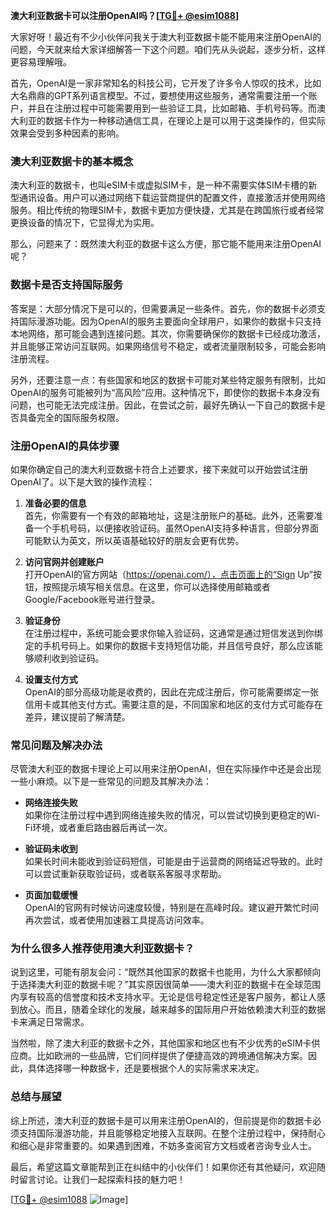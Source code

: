 **澳大利亚数据卡可以注册OpenAI吗？[[TG💪+ @esim1088](https://t.me/s/esim1088)]**

大家好呀！最近有不少小伙伴问我关于澳大利亚数据卡能不能用来注册OpenAI的问题，今天就来给大家详细解答一下这个问题。咱们先从头说起，逐步分析，这样更容易理解哦。

首先，OpenAI是一家非常知名的科技公司，它开发了许多令人惊叹的技术，比如大名鼎鼎的GPT系列语言模型。不过，要想使用这些服务，通常需要注册一个账户，并且在注册过程中可能需要用到一些验证工具，比如邮箱、手机号码等。而澳大利亚的数据卡作为一种移动通信工具，在理论上是可以用于这类操作的，但实际效果会受到多种因素的影响。

### **澳大利亚数据卡的基本概念**

澳大利亚的数据卡，也叫eSIM卡或虚拟SIM卡，是一种不需要实体SIM卡槽的新型通讯设备。用户可以通过网络下载运营商提供的配置文件，直接激活并使用网络服务。相比传统的物理SIM卡，数据卡更加方便快捷，尤其是在跨国旅行或者经常更换设备的情况下，它显得尤为实用。

那么，问题来了：既然澳大利亚的数据卡这么方便，那它能不能用来注册OpenAI呢？

### **数据卡是否支持国际服务**

答案是：大部分情况下是可以的，但需要满足一些条件。首先，你的数据卡必须支持国际漫游功能。因为OpenAI的服务主要面向全球用户，如果你的数据卡只支持本地网络，那可能会遇到连接问题。其次，你需要确保你的数据卡已经成功激活，并且能够正常访问互联网。如果网络信号不稳定，或者流量限制较多，可能会影响注册流程。

另外，还要注意一点：有些国家和地区的数据卡可能对某些特定服务有限制，比如OpenAI的服务可能被列为“高风险”应用。这种情况下，即使你的数据卡本身没有问题，也可能无法完成注册。因此，在尝试之前，最好先确认一下自己的数据卡是否具备完全的国际服务权限。

### **注册OpenAI的具体步骤**

如果你确定自己的澳大利亚数据卡符合上述要求，接下来就可以开始尝试注册OpenAI了。以下是大致的操作流程：

1. **准备必要的信息**  
   首先，你需要有一个有效的邮箱地址，这是注册账户的基础。此外，还需要准备一个手机号码，以便接收验证码。虽然OpenAI支持多种语言，但部分界面可能默认为英文，所以英语基础较好的朋友会更有优势。

2. **访问官网并创建账户**  
   打开OpenAI的官方网站（https://openai.com/），点击页面上的“Sign Up”按钮，按照提示填写相关信息。在这里，你可以选择使用邮箱或者Google/Facebook账号进行登录。

3. **验证身份**  
   在注册过程中，系统可能会要求你输入验证码，这通常是通过短信发送到你绑定的手机号码上。如果你的数据卡支持短信功能，并且信号良好，那么应该能够顺利收到验证码。

4. **设置支付方式**  
   OpenAI的部分高级功能是收费的，因此在完成注册后，你可能需要绑定一张信用卡或其他支付方式。需要注意的是，不同国家和地区的支付方式可能存在差异，建议提前了解清楚。

### **常见问题及解决办法**

尽管澳大利亚的数据卡理论上可以用来注册OpenAI，但在实际操作中还是会出现一些小麻烦。以下是一些常见的问题及其解决办法：

- **网络连接失败**  
  如果你在注册过程中遇到网络连接失败的情况，可以尝试切换到更稳定的Wi-Fi环境，或者重启路由器后再试一次。

- **验证码未收到**  
  如果长时间未能收到验证码短信，可能是由于运营商的网络延迟导致的。此时可以尝试重新获取验证码，或者联系客服寻求帮助。

- **页面加载缓慢**  
  OpenAI的官网有时候访问速度较慢，特别是在高峰时段。建议避开繁忙时间再次尝试，或者使用加速器工具提高访问效率。

### **为什么很多人推荐使用澳大利亚数据卡？**

说到这里，可能有朋友会问：“既然其他国家的数据卡也能用，为什么大家都倾向于选择澳大利亚的数据卡呢？”其实原因很简单——澳大利亚的数据卡在全球范围内享有较高的信誉度和技术支持水平。无论是信号稳定性还是客户服务，都让人感到放心。而且，随着全球化的发展，越来越多的国际用户开始依赖澳大利亚的数据卡来满足日常需求。

当然啦，除了澳大利亚的数据卡之外，其他国家和地区也有不少优秀的eSIM卡供应商。比如欧洲的一些品牌，它们同样提供了便捷高效的跨境通信解决方案。因此，具体选择哪一种数据卡，还是要根据个人的实际需求来决定。

### **总结与展望**

综上所述，澳大利亚的数据卡是可以用来注册OpenAI的，但前提是你的数据卡必须支持国际漫游功能，并且能够稳定地接入互联网。在整个注册过程中，保持耐心和细心是非常重要的。如果遇到困难，不妨多查阅官方文档或者咨询专业人士。

最后，希望这篇文章能帮到正在纠结中的小伙伴们！如果你还有其他疑问，欢迎随时留言讨论。让我们一起探索科技的魅力吧！

[[TG💪+ @esim1088](https://t.me/s/esim1088) ![Image](https://i.postimg.cc/4NQfJmqS/Snipaste-2025-05-13-00-14-12.png)]